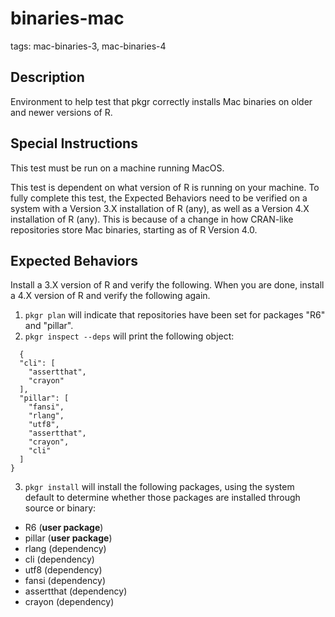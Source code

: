 # binaries-mac

tags: mac-binaries-3, mac-binaries-4

## Description
Environment to help test that pkgr correctly installs Mac binaries on older and newer versions of R.

## Special Instructions

This test must be run on a machine running MacOS.

This test is dependent on what version of R is running on your machine. To fully
complete this test, the Expected Behaviors need to be verified on a system with
a Version 3.X installation of R (any), as well as a Version 4.X installation of R
(any). This is because of a change in how CRAN-like repositories store Mac
binaries, starting as of R Version 4.0.


## Expected Behaviors

Install a 3.X version of R and verify the following. When you are done, install a
4.X version of R and verify the following again.

1. `pkgr plan` will indicate that repositories have been set for packages "R6" and "pillar".
2. `pkgr inspect --deps` will print the following object:
```
  {
  "cli": [
    "assertthat",
    "crayon"
  ],
  "pillar": [
    "fansi",
    "rlang",
    "utf8",
    "assertthat",
    "crayon",
    "cli"
  ]
}
```
3. `pkgr install` will install the following packages, using the system default to determine whether those packages are installed through source or binary:
  - R6 (**user package**)
  - pillar (**user package**)
  - rlang (dependency)
  - cli (dependency)
  - utf8 (dependency)
  - fansi (dependency)
  - assertthat (dependency)
  - crayon (dependency)
